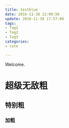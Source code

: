 ```yaml
---
title: testblue
date: 2016-11-30 12:09:56
update: 2016-11-30 17:57:00
tags:
- Tag1
- Tag2
- Tag3
categories: 
- cate

---
```

Welcome.

# 超级无敌粗

## 特别粗

### 加粗

